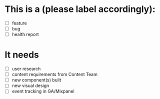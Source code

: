 # This is a (please label accordingly):
- [ ] feature
- [ ] bug
- [ ] health report

# It needs
- [ ] user research
- [ ] content requirements from Content Team
- [ ] new component(s) built
- [ ] new visual design
- [ ] event tracking in GA/Mixpanel
